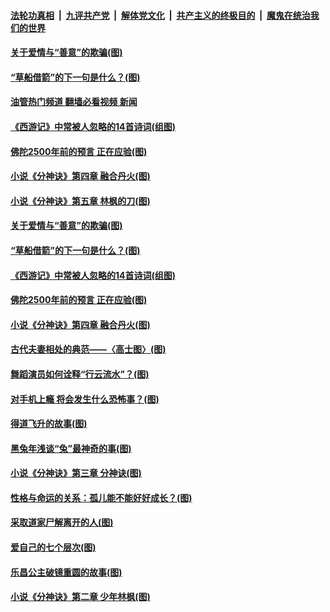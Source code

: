 ####  [法轮功真相](../../../../basic/blob/master/README.md?t=02130812) &nbsp;|&nbsp; [九评共产党](../../../../9ping.md/blob/master/README.md?t=02130812) &nbsp;|&nbsp; [解体党文化](../../../../jtdwh.md/blob/master/README.md?t=02130812)  &nbsp;|&nbsp; [共产主义的终极目的](../../../../gczydzjmd.md/blob/master/README.md?t=02130812) &nbsp;|&nbsp; [魔鬼在统治我们的世界](../../../../mgztzwmdsj.md/blob/master/README.md?t=02130812) 

#### [关于爱情与“善意”的欺骗(图)](../pages/p7/1028717.md?t=02130812) 

#### [“草船借箭”的下一句是什么？(图)](../pages/p7/1028374.md?t=02130812) 

#### [油管热门频道 翻墙必看视频 新闻](http://129.146.143.75:81/youtube.html?02130812)


#### [《西游记》中常被人忽略的14首诗词(组图)](../pages/p7/1028381.md?t=02130812) 

#### [佛陀2500年前的预言 正在应验(图)](../pages/p7/1028507.md?t=02130812) 

#### [小说《分神诀》第四章 融合丹火(图)](../pages/p7/1028151.md?t=02130812) 

#### [小说《分神诀》第五章 林枫的刀(图)](../pages/p7/1028152.md?t=02130812) 

#### [关于爱情与“善意”的欺骗(图)](../pages/p7/1028717.md?t=02130812) 

#### [“草船借箭”的下一句是什么？(图)](../pages/p7/1028374.md?t=02130812) 


#### [《西游记》中常被人忽略的14首诗词(组图)](../pages/p7/1028381.md?t=02130812) 

#### [佛陀2500年前的预言 正在应验(图)](../pages/p7/1028507.md?t=02130812) 

#### [小说《分神诀》第四章 融合丹火(图)](../pages/p7/1028151.md?t=02130812) 


#### [古代夫妻相处的典范——〈高士图〉(图)](../pages/p7/1027764.md?t=02130812) 

#### [舞蹈演员如何诠释“行云流水”？(图)](../pages/p7/1028227.md?t=02130812) 

#### [对手机上瘾 将会发生什么恐怖事？(图)](../pages/p7/1028225.md?t=02130812) 

#### [得道飞升的故事(图)](../pages/p7/1027123.md?t=02130812) 

#### [黑兔年浅谈“兔”最神奇的事(图)](../pages/p7/1027124.md?t=02130812) 

#### [小说《分神诀》第三章 分神诀(图)](../pages/p7/1028150.md?t=02130812) 


#### [性格与命运的关系：孤儿能不能好好成长？(图)](../pages/p7/1027720.md?t=02130812) 

#### [采取道家尸解离开的人(图)](../pages/p7/1026334.md?t=02130812) 

#### [爱自己的七个层次(图)](../pages/p7/1028219.md?t=02130812) 

#### [乐昌公主破镜重圆的故事(图)](../pages/p7/1027760.md?t=02130812) 

#### [小说《分神诀》第二章 少年林枫(图)](../pages/p7/1028149.md?t=02130812) 

<img src='http://gfw-breaker.win/goodnews/indexes/p7.md' width='0px' height='0px'/>
